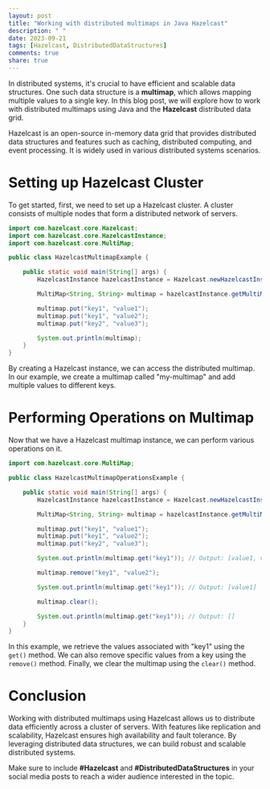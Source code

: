 ```yaml
---
layout: post
title: "Working with distributed multimaps in Java Hazelcast"
description: " "
date: 2023-09-21
tags: [Hazelcast, DistributedDataStructures]
comments: true
share: true
---
```


In distributed systems, it's crucial to have efficient and scalable data structures. One such data structure is a **multimap**, which allows mapping multiple values to a single key. In this blog post, we will explore how to work with distributed multimaps using Java and the **Hazelcast** distributed data grid.

Hazelcast is an open-source in-memory data grid that provides distributed data structures and features such as caching, distributed computing, and event processing. It is widely used in various distributed systems scenarios.

# Setting up Hazelcast Cluster

To get started, first, we need to set up a Hazelcast cluster. A cluster consists of multiple nodes that form a distributed network of servers.

```java
import com.hazelcast.core.Hazelcast;
import com.hazelcast.core.HazelcastInstance;
import com.hazelcast.core.MultiMap;

public class HazelcastMultimapExample {

    public static void main(String[] args) {
        HazelcastInstance hazelcastInstance = Hazelcast.newHazelcastInstance();

        MultiMap<String, String> multimap = hazelcastInstance.getMultiMap("my-multimap");

        multimap.put("key1", "value1");
        multimap.put("key1", "value2");
        multimap.put("key2", "value3");

        System.out.println(multimap);
    }
}
```

By creating a Hazelcast instance, we can access the distributed multimap. In our example, we create a multimap called "my-multimap" and add multiple values to different keys.

# Performing Operations on Multimap

Now that we have a Hazelcast multimap instance, we can perform various operations on it.

```java
import com.hazelcast.core.MultiMap;

public class HazelcastMultimapOperationsExample {

    public static void main(String[] args) {
        HazelcastInstance hazelcastInstance = Hazelcast.newHazelcastInstance();

        MultiMap<String, String> multimap = hazelcastInstance.getMultiMap("my-multimap");

        multimap.put("key1", "value1");
        multimap.put("key1", "value2");
        multimap.put("key2", "value3");

        System.out.println(multimap.get("key1")); // Output: [value1, value2]

        multimap.remove("key1", "value2");

        System.out.println(multimap.get("key1")); // Output: [value1]

        multimap.clear();

        System.out.println(multimap.get("key1")); // Output: []
    }
}
```

In this example, we retrieve the values associated with "key1" using the `get()` method. We can also remove specific values from a key using the `remove()` method. Finally, we clear the multimap using the `clear()` method.

# Conclusion

Working with distributed multimaps using Hazelcast allows us to distribute data efficiently across a cluster of servers. With features like replication and scalability, Hazelcast ensures high availability and fault tolerance. By leveraging distributed data structures, we can build robust and scalable distributed systems. 

Make sure to include **#Hazelcast** and **#DistributedDataStructures** in your social media posts to reach a wider audience interested in the topic.